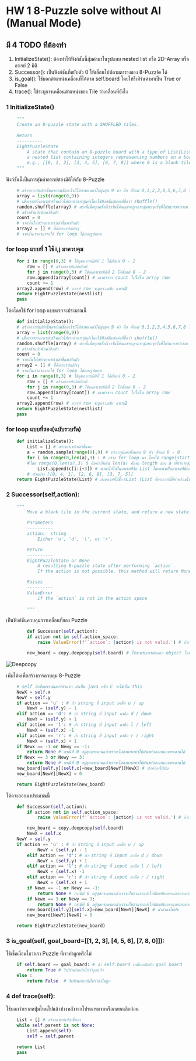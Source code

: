 # HW 1 8-Puzzle solve without AI (Manual Mode)

## มี 4 TODO ทีต้องทำ

  1.    InitializeState(): ต้องทำให้ฟังก์ชันนี้สุ่มค่ามาในรูปแบบ nested list หรือ 2D-Array หรือ อาเรย์ 2 มิติ
  2.    Successor(): เป็นฟังก์ชันที่ขยับตัว 0 ให้เลื่อนไปปตามตารางของ 8-Puzzle ได้
  3.    is_goal(): ใช้บอกตำแหน่งเคลื่อนที่ได้ตาม self.board โดยให้รีเทิร์นค่ามาเป็น True or False
  4.    trace(): ใช้ระบุการเคลื่อนตำแหน่งของ Tile ว่าเคลื่อนที่ยังไง

### 1 InitializeState()
```python
    """
    Create an 8-puzzle state with a SHUFFLED tiles.
        
    Return
    ----------
    EightPuzzleState
        A state that contain an 8-puzzle board with a type of List[List[int]]: 
        a nested list containing integers representing numbers on a board
        e.g., [[0, 1, 2], [3, 4, 5], [6, 7, 8]] where 0 is a blank tile.
    """

```
ฟังก์ชันนี้เป็นการสุ่มค่าอาเรย์สองมิติให้กับ 8-Puzzle 

```python
    # สร้างอาเรย์เปล่าขึ้นมาก่อนชื่ออะไรก็ได้กำหนดค่าให้สูงสุด 9 ค่า คือ ตั้งแต่ 0,1,2,3,4,5,6,7,8 โดยตัวที่กำหนดค่าคือฟังก์ชัน range()
    array = list(range(0,9))
    # เมื่อเราสรา้งอาเรย์เสร็จแล้วให้เราทำการสุ่มค่าโดยใช้ฟังก์ชันสุ่มค่าที่ชื่อว่า shuffle()
    random.shuffle(array) # ตรงนี้เมื่อทุกครั้งที่เรารันโค้ดเลขจะถูกการสุ่มทุกๆครั้งที่โปรแกรมทำงาน
    # สร้างตัวแปรนับค่าอีกตัว
    count = 0
    # จากนั้นให้สร้างอาเรย์เปล่าขึ้นมาอีกตัว
    array2 = [] # นี่คืออาเรย์เปล่าๆ
    # จากนั้นเราสามารถใช้ for loop ได้สองรูปแบบ
```

### for loop แบบที่ 1 ใช้ i,j มาควบคุม
``` python
    for i in range(0,3) # ใช้คุมอาเรย์มิติที่ 1 ได้ตั้งแต่ 0 - 2
        row = [] # สร้างอาเรย์เปล่าอีกที
        for j in range(0,3) # ใช้คุมอาเรย์มิติที่ 2 ได้ตั้งแต่ 0 - 2
        row.append(array[count]) # เอาค่าจาก count ไปใส่ใน array row
        count += 1
    array2.append(row) # อาเรย์ row จะถูกรวมกับ อาเรย์2
    return EightPuzzleState(nestlist)
    pass
```
โค้ดโดยใช้ for loop แบบแรกจะประมาณนี้
```python
    def initializeState():
    # สร้างอาเรย์เปล่าขึ้นมาก่อนชื่ออะไรก็ได้กำหนดค่าให้สูงสุด 9 ค่า คือ ตั้งแต่ 0,1,2,3,4,5,6,7,8 โดยตัวที่กำหนดค่าคือฟังก์ชัน range()
    array = list(range(0,9))
    # เมื่อเราสรา้งอาเรย์เสร็จแล้วให้เราทำการสุ่มค่าโดยใช้ฟังก์ชันสุ่มค่าที่ชื่อว่า shuffle()
    random.shuffle(array) # ตรงนี้เมื่อทุกครั้งที่เรารันโค้ดเลขจะถูกการสุ่มทุกๆครั้งที่โปรแกรมทำงาน
    # สร้างตัวแปรนับค่าอีกตัว
    count = 0
    # จากนั้นให้สร้างอาเรย์เปล่าขึ้นมาอีกตัว
    array2 = [] # นี่คืออาเรย์เปล่าๆ
    # จากนั้นเราสามารถใช้ for loop ได้สองรูปแบบ
    for i in range(0,3) # ใช้คุมอาเรย์มิติที่ 1 ได้ตั้งแต่ 0 - 2
        row = [] # สร้างอาเรย์เปล่าอีกที
        for j in range(0,3) # ใช้คุมอาเรย์มิติที่ 2 ได้ตั้งแต่ 0 - 2
        row.append(array[count]) # เอาค่าจาก count ไปใส่ใน array row
        count += 1
    array2.append(row) # อาเรย์ row จะถูกรวมกับ อาเรย์2
    return EightPuzzleState(nestlist)
    pass
```

### for loop แบบที่สอง(ฉบับรวบรัด)

```python
    def initializeState():
        List = [] # สร้างอาเรย์เปล่าขึ้นมา
        a = random.sample(range(9),9) # ทำการสุ่มค่าทั้งหมด 9 ตัว ตั้งแต่ 0 - 8
        for i in range(0,len(a),3) : # สร้าง for loop มา โดยใช้ range(start,stop,step)
        #โดย range(0,len(a),3) 0 คือค่าเริ่มต้น len(a) คือค่า length ของ a ที่ทำการสุ่มค่า ตัวสุดท้ายคือการ step นับทีละ 3 ตัว
            List.append(c[i:i+3]) # นำค่าไปใส่ในอาเรย์ที่ชื่อ List โดยแบ่งเป็นอาเรย์ที่มีกล่องละ 3 ค่าที่ไม่ซ้ำกัน
        # ตัวอย่าง [[0, 4, 1], [2, 6, 8], [3, 7, 5]]
    return EightPuzzleState(List) # ส่งอาเรย์ที่มีชื่อว่าList (List คืออาเรย์ที่มีค่าพร้อมใช้งานแล้ว)กลับไปที่คลาสชื่อ EightPuzzleState

```


### 2 Successor(self,action):
```python
    """
        Move a blank tile in the current state, and return a new state.

        Parameters
        ----------
        action:  string 
            Either 'u', 'd', 'l', or 'r'.

        Return
        ----------
        EightPuzzleState or None
            A resulting 8-puzzle state after performing `action`.
            If the action is not possible, this method will return None.

        Raises
        ----------
        ValueError
            if the `action` is not in the action space
        
        """
```

เป็นฟังก์ชันควบคุมการเคลื่อนที่ของ Puzzle 
```python
        def Successor(self,action):
        if action not in self.action_space:
            raise ValueError(f'`action`: {action} is not valid.') # ถ้าเราใส่ string ที่ไม่ใช่ u,d,l,r ลงไปจะมี output Error ออกมา

        new_board = copy.deepcopy(self.board) # ใช้สำหรับการคัดลอก object โดยไม่มี Reference เชื่อมโยงกันในหน่วยความจำครับ ดังรูป 
```
![Deepcopy](https://cdncontribute.geeksforgeeks.org/wp-content/uploads/deep-copy.jpg)

เพิ่มโค้ดเพื่อสร้างการควบคุม 8-Puzzle

```python
    # self คือชื่อพารามิเตอร์ตัวแรก ถ้าเป็น java หรือ C จะใช้เป็น this
    NewX = self.x
    NewY = self.y
    if action == 'u' : # ถ้า string ที่ input มาคือ u / up
        NewY = (self.y) - 1
    elif action == 'd': # ถ้า string ที่ input มาคือ d / down
        NewY = (self.y) + 1
    elif action == 'l': # ถ้า string ที่ input มาคือ l / left
        NewX = (self.x) -1
    elif action == 'r': # ถ้า string ที่ input มาคือ r / right
        NewX = (self.x) + 1
    if Newx == -1 or Newy == -1: 
        return None # กรณีที่ 0 อยู่สุดกระดานแล้วเราจะไม่สามารถทำให้มันขยับออกนอกกระดานได้
    if Newx == 3 or Newy == 3:
        return None # กรณีที่ 0 อยู่สุดกระดานแล้วเราจะไม่สามารถทำให้มันขยับออกนอกกระดานได้
    new_board[self.y][self.x]=new_board[NewY][NewX] # นำค่าลงไปทับ
    new_board[NewY][NewX] = 0

    return EightPuzzleState(new_board)
```

โค้ดจะออกมาประมาณนี้

```python
    def Successor(self,action):
        if action not in self.action_space:
            raise ValueError(f'`action`: {action} is not valid.') # ถ้าเราใส่ string ที่ไม่ใช่ u,d,l,r ลงไปจะมี output Error ออกมา

        new_board = copy.deepcopy(self.board)
        NewX = self.x
    NewY = self.y
    if action == 'u' : # ถ้า string ที่ input มาคือ u / up
            NewY = (self.y) - 1
        elif action == 'd': # ถ้า string ที่ input มาคือ d / down
            NewY = (self.y) + 1
        elif action == 'l': # ถ้า string ที่ input มาคือ l / left
            NewX = (self.x) -1
        elif action == 'r': # ถ้า string ที่ input มาคือ r / right
            NewX = (self.x) + 1
        if Newx == -1 or Newy == -1: 
            return None # กรณีที่ 0 อยู่สุดกระดานแล้วเราจะไม่สามารถทำให้มันขยับออกนอกกระดานได้
        if Newx == 3 or Newy == 3:
            return None # กรณีที่ 0 อยู่สุดกระดานแล้วเราจะไม่สามารถทำให้มันขยับออกนอกกระดานได้
        new_board[self.y][self.x]=new_board[NewY][NewX] # นำค่าลงไปทับ
        new_board[NewY][NewX] = 0

    return EightPuzzleState(new_board)
```

### 3 is_goal(self, goal_board=[[1, 2, 3], [4, 5, 6], [7, 8, 0]]):

ใช้เช็คเงื่อนไขว่าเรา Puzzle ที่เราทำถูกหรือไม่

```python
    if self.board == goal_board: # ถ้า self.board เหมือนกันกับ goal_board
        return True # รีเทิร์นค่ากลับไปว่าถูกแล้ว
    else :
        return False  # รีเทิร์นค่ากลับไปว่ายังไม่ถูก
```

### 4 def trace(self):

ใช้บอกว่าเรากดปุ่มไหนไปแล้วบ้างหลังจากโปรแกรมจบหรือกดยกเลิกก่อน

```python
    List = [] # สร้างอาเรย์เปล่าขึ้นมา
    while self.parent is not None:
        List.append(self)
        self = self.parent

    return List
    pass 
```